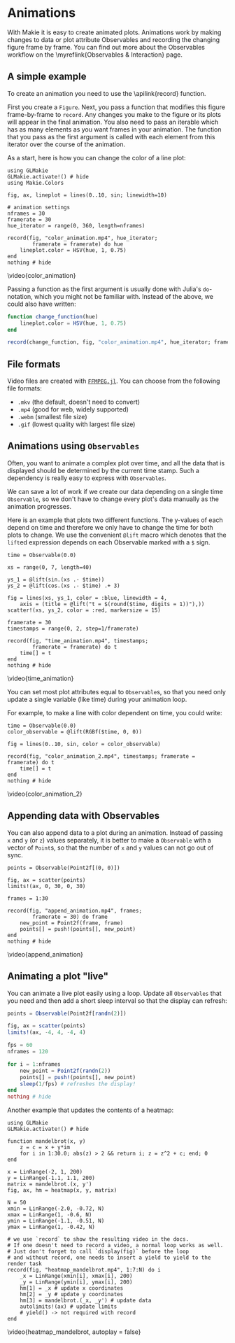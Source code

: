 # Animations

With Makie it is easy to create animated plots.
Animations work by making changes to data or plot attribute Observables and recording the changing figure frame by frame.
You can find out more about the Observables workflow on the \myreflink{Observables & Interaction} page.

## A simple example

To create an animation you need to use the \apilink{record} function.

First you create a `Figure`. Next, you pass a function that modifies this figure frame-by-frame to `record`.
Any changes you make to the figure or its plots will appear in the final animation.
You also need to pass an iterable which has as many elements as you want frames in your animation.
The function that you pass as the first argument is called with each element from this iterator
over the course of the animation.

As a start, here is how you can change the color of a line plot:

```julia:color_animation
using GLMakie
GLMakie.activate!() # hide
using Makie.Colors

fig, ax, lineplot = lines(0..10, sin; linewidth=10)

# animation settings
nframes = 30
framerate = 30
hue_iterator = range(0, 360, length=nframes)

record(fig, "color_animation.mp4", hue_iterator;
        framerate = framerate) do hue
    lineplot.color = HSV(hue, 1, 0.75)
end
nothing # hide
```

\video{color_animation}

Passing a function as the first argument is usually done with Julia's `do`-notation, which you might not be familiar with.
Instead of the above, we could also have written:

```julia
function change_function(hue)
    lineplot.color = HSV(hue, 1, 0.75)
end

record(change_function, fig, "color_animation.mp4", hue_iterator; framerate = framerate)
```

## File formats

Video files are created with [`FFMPEG.jl`](https://github.com/JuliaIO/FFMPEG.jl).
You can choose from the following file formats:

- `.mkv` (the default, doesn't need to convert)
- `.mp4` (good for web, widely supported)
- `.webm` (smallest file size)
- `.gif` (lowest quality with largest file size)

## Animations using `Observables`

Often, you want to animate a complex plot over time, and all the data that is displayed should be determined by the current time stamp.
Such a dependency is really easy to express with `Observables`.

We can save a lot of work if we create our data depending on a single time `Observable`, so we don't have to change every plot's data manually as the animation progresses.

Here is an example that plots two different functions.
The y-values of each depend on time and therefore we only have to change the time for both plots to change.
We use the convenient `@lift` macro which denotes that the `lift`ed expression depends on each Observable marked with a `$` sign.

```julia:time_animation
time = Observable(0.0)

xs = range(0, 7, length=40)

ys_1 = @lift(sin.(xs .- $time))
ys_2 = @lift(cos.(xs .- $time) .+ 3)

fig = lines(xs, ys_1, color = :blue, linewidth = 4,
    axis = (title = @lift("t = $(round($time, digits = 1))"),))
scatter!(xs, ys_2, color = :red, markersize = 15)

framerate = 30
timestamps = range(0, 2, step=1/framerate)

record(fig, "time_animation.mp4", timestamps;
        framerate = framerate) do t
    time[] = t
end
nothing # hide
```

\video{time_animation}

You can set most plot attributes equal to `Observable`s, so that you need only update
a single variable (like time) during your animation loop.

For example, to make a line with color dependent on time, you could write:

```julia:color_animation_2
time = Observable(0.0)
color_observable = @lift(RGBf($time, 0, 0))

fig = lines(0..10, sin, color = color_observable)

record(fig, "color_animation_2.mp4", timestamps; framerate = framerate) do t
    time[] = t
end
nothing # hide
```

\video{color_animation_2}

## Appending data with Observables

You can also append data to a plot during an animation.
Instead of passing `x` and `y` (or `z`) values separately,
it is better to make a `Observable` with a vector of `Point`s,
so that the number of `x` and `y` values can not go out of sync.

```julia:append_animation
points = Observable(Point2f[(0, 0)])

fig, ax = scatter(points)
limits!(ax, 0, 30, 0, 30)

frames = 1:30

record(fig, "append_animation.mp4", frames;
        framerate = 30) do frame
    new_point = Point2f(frame, frame)
    points[] = push!(points[], new_point)
end
nothing # hide
```

\video{append_animation}

## Animating a plot "live"

You can animate a live plot easily using a loop.
Update all `Observables` that you need and then add a short sleep interval so that the display can refresh:

```julia
points = Observable(Point2f[randn(2)])

fig, ax = scatter(points)
limits!(ax, -4, 4, -4, 4)

fps = 60
nframes = 120

for i = 1:nframes
    new_point = Point2f(randn(2))
    points[] = push!(points[], new_point)
    sleep(1/fps) # refreshes the display!
end
nothing # hide
```

Another example that updates the contents of a heatmap:

```julia:heatmap
using GLMakie
GLMakie.activate!() # hide

function mandelbrot(x, y)
    z = c = x + y*im
    for i in 1:30.0; abs(z) > 2 && return i; z = z^2 + c; end; 0
end

x = LinRange(-2, 1, 200)
y = LinRange(-1.1, 1.1, 200)
matrix = mandelbrot.(x, y')
fig, ax, hm = heatmap(x, y, matrix)

N = 50
xmin = LinRange(-2.0, -0.72, N)
xmax = LinRange(1, -0.6, N)
ymin = LinRange(-1.1, -0.51, N)
ymax = LinRange(1, -0.42, N)

# we use `record` to show the resulting video in the docs.
# If one doesn't need to record a video, a normal loop works as well.
# Just don't forget to call `display(fig)` before the loop
# and without record, one needs to insert a yield to yield to the render task
record(fig, "heatmap_mandelbrot.mp4", 1:7:N) do i
    _x = LinRange(xmin[i], xmax[i], 200)
    _y = LinRange(ymin[i], ymax[i], 200)
    hm[1] = _x # update x coordinates
    hm[2] = _y # update y coordinates
    hm[3] = mandelbrot.(_x, _y') # update data
    autolimits!(ax) # update limits
    # yield() -> not required with record
end
```
\video{heatmap_mandelbrot, autoplay = false}
